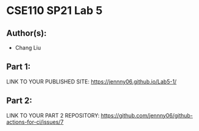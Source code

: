 # CSE110 SP21 Lab 5

## Author(s):
- Chang Liu
  
## Part 1:

LINK TO YOUR PUBLISHED SITE: https://jennny06.github.io/Lab5-1/

## Part 2:

LINK TO YOUR PART 2 REPOSITORY: https://github.com/jennny06/github-actions-for-ci/issues/7